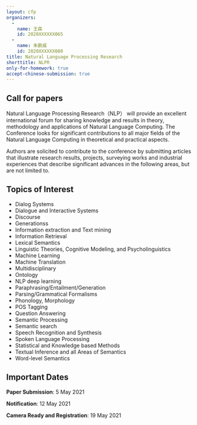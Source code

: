 ```yaml
---
layout: cfp
organizers:
  -
    name: 王森
    id: 2020XXXXXX065
  -
    name: 朱鹏威
    id: 2020XXXXXX080
title: Natural Language Processing Research
shorttitle: NLPR
only-for-homework: true
accept-chinese-submission: true
---
```


## Call for papers

Natural Language Processing Research（NLP） will provide an excellent international forum for sharing knowledge and results in theory, methodology and applications of Natural Language Computing. The Conference looks for significant contributions to all major fields of the Natural Language Computing in theoretical and practical aspects.

Authors are solicited to contribute to the conference by submitting articles that illustrate research results, projects, surveying works and industrial experiences that describe significant advances in the following areas, but are not limited to.

## Topics of Interest

* Dialog Systems
* Dialogue and Interactive Systems
* Discourse
* Generationss
* Information extraction and Text mining
* Information Retrieval
* Lexical Semantics
* Linguistic Theories, Cognitive Modeling, and Psycholinguistics
* Machine Learning
* Machine Translation
* Multidisciplinary
* Ontology
* NLP deep learning
* Paraphrasing/Entailment/Generation
* Parsing/Grammatical Formalisms
* Phonology, Morphology
* POS Tagging
* Question Answering
* Semantic Processing
* Semantic search
* Speech Recognition and Synthesis
* Spoken Language Processing
* Statistical and Knowledge based Methods
* Textual Inference and all Areas of Semantics
* Word-level Semantics

## Important Dates

**Paper Submission**: 5 May 2021

**Notification**: 12 May 2021

**Camera Ready and Registration**: 19 May 2021
